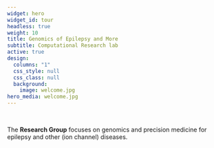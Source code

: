 ```yaml
---
widget: hero
widget_id: tour
headless: true
weight: 10
title: Genomics of Epilepsy and More
subtitle: Computational Research lab
active: true
design:
  columns: "1"
  css_style: null
  css_class: null
  background:
    image: welcome.jpg
hero_media: welcome.jpg
---
```

<br>

The **Research Group** focuses on genomics and precision medicine for epilepsy and other (ion channel) diseases.